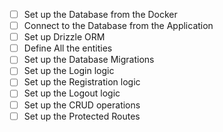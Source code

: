 - [ ] Set up the Database from the Docker
- [ ] Connect to the Database from the Application
- [ ] Set up Drizzle ORM
- [ ] Define All the entities
- [ ] Set up the Database Migrations
- [ ] Set up the Login logic
- [ ] Set up the Registration logic
- [ ] Set up the Logout logic
- [ ] Set up the CRUD operations
- [ ] Set up the Protected Routes
